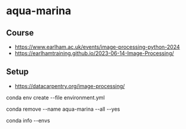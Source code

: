 # aqua-marina

## Course

* https://www.earlham.ac.uk/events/image-processing-python-2024
* https://earlhamtraining.github.io/2023-06-14-Image-Processing/

## Setup

* https://datacarpentry.org/image-processing/

conda env create --file environment.yml

conda remove --name aqua-marina --all --yes

conda info --envs